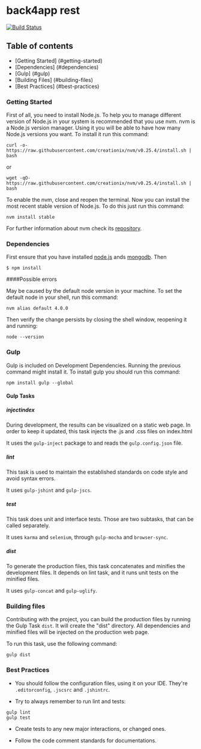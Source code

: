 back4app rest
=======================

[![Build Status](
    http://jenkins.back4app.com:8080/buildStatus/icon?job=back4app-rest%20-%20master)](
    http://jenkins.back4app.com:8080/job/back4app-rest%20-%20master/)

## Table of contents

* [Getting Started] (#getting-started)
* [Dependencies] (#dependencies)
* [Gulp] (#gulp)
* [Building Files] (#building-files)
* [Best Practices] (#best-practices)

### Getting Started

First of all, you need to install Node.js. To help you to manage different
version of Node.js in your system is recommended that you use nvm. nvm is a
Node.js version manager. Using it you will be able to have how many Node.js
versions you want. To install it run this command:

```
curl -o- https://raw.githubusercontent.com/creationix/nvm/v0.25.4/install.sh | bash
```

or

```
wget -qO- https://raw.githubusercontent.com/creationix/nvm/v0.25.4/install.sh | bash
```

To enable the nvm, close and reopen the terminal.
Now you can install the most recent stable version of Node.js. To do this just
run this command:

```
nvm install stable
```

For further information about nvm check its [repository](
https://github.com/creationix/nvm).

### Dependencies

First ensure that you have installed [node.js](https://nodejs.org/en/) ands
[mongodb](https://www.mongodb.org/downloads). Then

```
$ npm install
```

####Possible errors

May be caused by the default node version in your machine. To set the default node in
your shell, run this command:

```
nvm alias default 4.0.0
```

Then verify the change persists by closing the shell window, reopening it and running:

```
node --version
```

### Gulp

Gulp is included on Development Dependencies. Running the previous command might install it.
To install gulp you should run this command:

```
npm install gulp --global
```

#### Gulp Tasks

##### injectindex

During development, the results can be visualized on a static web page.
In order to keep it updated, this task injects the .js and .css files on index.html

It uses the `gulp-inject` package to and reads the `gulp.config.json` file.


##### lint

This task is used to maintain the established standards on code style and avoid syntax errors.
  
It uses `gulp-jshint` and `gulp-jscs`.


##### test

This task does unit and interface tests. Those are two subtasks, that can be called separately.

It uses `karma` and `selenium`, through `gulp-mocha` and `browser-sync`.


##### dist

To generate the production files, this task concatenates and minifies the development files.
It depends on lint task, and it runs unit tests on the minified files.

It uses `gulp-concat` and `gulp-uglify`.


### Building files

Contributing with the project, you can build the production files by running the Gulp Task `dist`.
It will create the "dist" directory. All dependencies and minified files will be injected on the production web page.
 
To run this task, use the following command:

```
gulp dist
```

### Best Practices

* You should follow the configuration files, using it on your IDE.
They're `.editorconfig`, `.jscsrc` and `.jshintrc`.

* Try to always remember to run lint and tests:
```
gulp lint
gulp test
```
* Create tests to any new major interactions, or changed ones.

* Follow the code comment standards for documentations.

